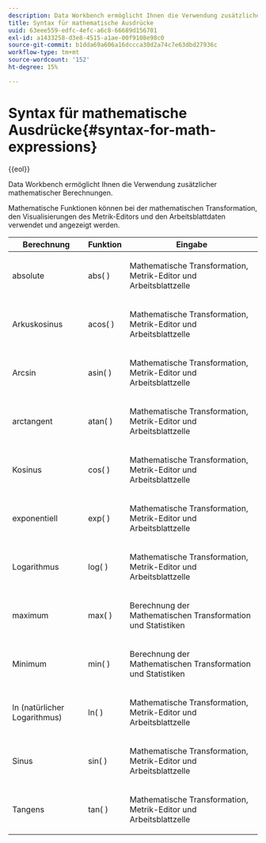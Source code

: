 ```yaml
---
description: Data Workbench ermöglicht Ihnen die Verwendung zusätzlicher mathematischer Berechnungen.
title: Syntax für mathematische Ausdrücke
uuid: 63eee559-edfc-4efc-a6c8-66689d156701
exl-id: a1433258-d3e8-4515-a1ae-00f9108e98c0
source-git-commit: b1dda69a606a16dccca30d2a74c7e63dbd27936c
workflow-type: tm+mt
source-wordcount: '152'
ht-degree: 15%

---
```


# Syntax für mathematische Ausdrücke{#syntax-for-math-expressions}

{{eol}}

Data Workbench ermöglicht Ihnen die Verwendung zusätzlicher mathematischer Berechnungen.

Mathematische Funktionen können bei der mathematischen Transformation, den Visualisierungen des Metrik-Editors und den Arbeitsblattdaten verwendet und angezeigt werden.

<table id="table_B2A4F9D5938D4756A81ACF6F4D77E63D"> 
 <thead> 
  <tr> 
   <th colname="col1" class="entry"> Berechnung </th> 
   <th colname="col02" class="entry"> Funktion </th> 
   <th colname="col2" class="entry"> Eingabe </th> 
  </tr> 
 </thead>
 <tbody> 
  <tr> 
   <td colname="col1"> <p>absolute </p> </td> 
   <td colname="col02"> <p>abs( ) </p> </td> 
   <td colname="col2"> <p>Mathematische Transformation, Metrik-Editor und Arbeitsblattzelle </p> </td> 
  </tr> 
  <tr> 
   <td colname="col1"> <p>Arkuskosinus </p> </td> 
   <td colname="col02"> <p>acos( ) </p> </td> 
   <td colname="col2"> <p>Mathematische Transformation, Metrik-Editor und Arbeitsblattzelle </p> </td> 
  </tr> 
  <tr> 
   <td colname="col1"> <p>Arcsin </p> </td> 
   <td colname="col02"> <p>asin( ) </p> </td> 
   <td colname="col2"> <p>Mathematische Transformation, Metrik-Editor und Arbeitsblattzelle </p> </td> 
  </tr> 
  <tr> 
   <td colname="col1"> <p>arctangent </p> </td> 
   <td colname="col02"> <p>atan( ) </p> </td> 
   <td colname="col2"> <p>Mathematische Transformation, Metrik-Editor und Arbeitsblattzelle </p> </td> 
  </tr> 
  <tr> 
   <td colname="col1"> <p>Kosinus </p> </td> 
   <td colname="col02"> <p>cos( ) </p> </td> 
   <td colname="col2"> <p>Mathematische Transformation, Metrik-Editor und Arbeitsblattzelle </p> </td> 
  </tr> 
  <tr> 
   <td colname="col1"> <p> exponentiell </p> </td> 
   <td colname="col02"> <p>exp( ) </p> </td> 
   <td colname="col2"> <p>Mathematische Transformation, Metrik-Editor und Arbeitsblattzelle </p> </td> 
  </tr> 
  <tr> 
   <td colname="col1"> <p>Logarithmus </p> </td> 
   <td colname="col02"> <p>log( ) </p> </td> 
   <td colname="col2"> <p>Mathematische Transformation, Metrik-Editor und Arbeitsblattzelle </p> </td> 
  </tr> 
  <tr> 
   <td colname="col1"> <p>maximum </p> </td> 
   <td colname="col02"> <p>max( ) </p> </td> 
   <td colname="col2"> <p>Berechnung der Mathematischen Transformation und Statistiken </p> </td> 
  </tr> 
  <tr> 
   <td colname="col1"> <p>Minimum </p> </td> 
   <td colname="col02"> <p>min( ) </p> </td> 
   <td colname="col2"> <p>Berechnung der Mathematischen Transformation und Statistiken </p> </td> 
  </tr> 
  <tr> 
   <td colname="col1"> <p>ln (natürlicher Logarithmus) </p> </td> 
   <td colname="col02"> <p>ln( ) </p> </td> 
   <td colname="col2"> <p>Mathematische Transformation, Metrik-Editor und Arbeitsblattzelle </p> </td> 
  </tr> 
  <tr> 
   <td colname="col1"> <p>Sinus </p> </td> 
   <td colname="col02"> <p>sin( ) </p> </td> 
   <td colname="col2"> <p>Mathematische Transformation, Metrik-Editor und Arbeitsblattzelle </p> </td> 
  </tr> 
  <tr> 
   <td colname="col1"> <p>Tangens </p> </td> 
   <td colname="col02"> <p>tan( ) </p> </td> 
   <td colname="col2"> <p>Mathematische Transformation, Metrik-Editor und Arbeitsblattzelle </p> </td> 
  </tr> 
 </tbody> 
</table>
